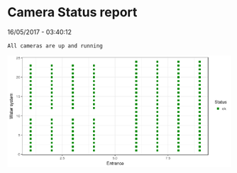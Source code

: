 Camera Status report
================
16/05/2017 - 03:40:12

    All cameras are up and running

![](camreport_files/figure-markdown_github/unnamed-chunk-2-1.png)
